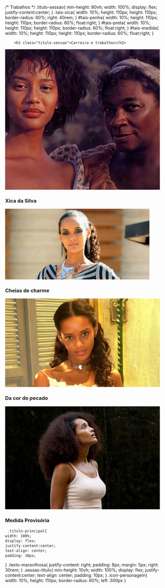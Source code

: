 /* Trabalhos */
.titulo-sessao{
    min-height: 80vh;
    width: 100%;
    display: flex;
    justify-content:center;
}
.tais-xica{
    width: 10%;
    height: 110px;
    height: 110px;
    border-radius: 60%;
    right: 40rem;
}
#tais-penha{
    width: 10%;
    height: 110px;
    height: 110px;
    border-radius: 60%;
    float:right;
}
#tais-preta{
    width: 10%;
    height: 110px;
    height: 110px;
    border-radius: 60%;
    float:right;
}
#tais-medida{
    width: 10%;
    height: 110px;
    height: 110px;
    border-radius: 60%;
    float:right;
}




        <h2 class="titulo-sessao">Carreira e trabalhos</h2>
<div class="sessao-xica">
    <img class="tais-xica" src="./img/tais-xica.png" alt="tais araujo como xica da silva">
    <h3 class="nome--xica">Xica da Silva</h3>
</div>
<div>
    <img id="tais-penha" src="./img/penha-tais.jpg" alt="tais como penha em uma novela">
    <h3 class="nome--trabalho">Cheias de charme</h3>
</div>
<div>
    <img id="tais-preta" src="./img/tais-preta.jpg" alt="tais como uma personagem de novela ">
    <h3 class="nome--trabalho">Da cor do pecado</h3>
</div>
<div>
    <img id="tais-medida" src="./img/tais-medida.jpg" alt="tais como uma personagem">
    <h3 class="nome--trabalho">Medida Provisória</h3>
</div>
    </section>

     .titulo-principal{
    width: 100%;
    display: flex;
    justify-content:center;
    text-align: center;
    padding: 10px;
}
.texto-maravilhosa{
    justify-content: right;
    padding: 8px;
    margin: 5px;
    right: 30rem;
}
.sessao-titulo{
    min-height: 10vh;
    width: 100%;
    display: flex;
    justify-content:center;
    text-align: center;
    padding: 10px;
}
.icon-personagem{
    width: 10%;
    height: 110px;
    border-radius: 60%;
   left :300px
}